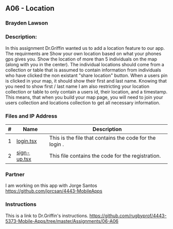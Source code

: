 ## A06 - Location
### Brayden Lawson
### Description:

In this assignment Dr.Griffin wanted us to add a location feature to our app. The requirments are Show your own location based on what your phones gps gives you.
Show the location of more than 5 individuals on the map (along with you in the center).
The individual locations should come from a collection or table that is assumed to contain information from individuals who have clicked the non existant "share location" button.
When a users pin  is clicked in your map, it should show their first and last name.
Knowing that you need to show first / last name I am also restricting your location collection or table to only contain a users id, their location, and a timestamp.
This means, that when you build your map page, you will need to join your users collection and locations collection to get all necessary information. 

### Files and IP Address

|   #   | Name     | Description                      |
| :---: | -------- | -------------------------------- |
|   1   | [login.tsx](https://github.com/bglawson1001/4443-MobileApps-Lawson/blob/main/Assignments/A05/app/(auth)/login.tsx) | This is the file that contains the code for the login .  |
|   2   | [sign-up.tsx](https://github.com/bglawson1001/4443-MobileApps-Lawson/blob/main/Assignments/A05/app/(auth)/sign-up.tsx) | This file contains the code for the registration. |


### Partner
I am working on this app with Jorge Santos https://github.com/jorcsan/4443-MobileApps


### Instructions

This is a link to Dr.Griffin's instructions. https://github.com/rugbyprof/4443-5373-Mobile-Apps/tree/master/Assignments/06-A06








